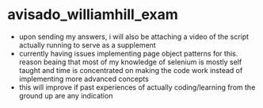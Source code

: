 # avisado_williamhill_exam

- upon sending my answers, i will also be attaching a video of the script actually running to serve as a supplement 
- currently having issues implementing page object patterns for this. reason beaing that most of my knowledge of selenium is mostly self taught and time is concentrated on making the code work instead of implementing more advanced concepts
- this will improve if past experiences of actually coding/learning from the ground up are any indication
